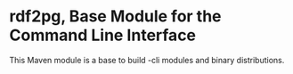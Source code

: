 # rdf2pg, Base Module for the Command Line Interface

This Maven module is a base to build -cli modules and binary distributions.
